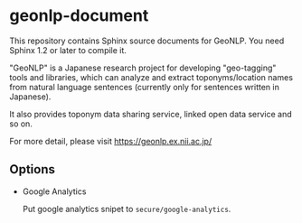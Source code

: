 geonlp-document
===============

This repository contains Sphinx source documents for GeoNLP.
You need Sphinx 1.2 or later to compile it.

"GeoNLP" is a Japanese research project for developing "geo-tagging" tools and libraries, which can analyze and extract toponyms/location names from natural language sentences (currently only for sentences written in Japanese).

It also provides toponym data sharing service, linked open data service and so on.

For more detail, please visit
https://geonlp.ex.nii.ac.jp/


Options
-------

- Google Analytics

    Put google analytics snipet to `secure/google-analytics`.

